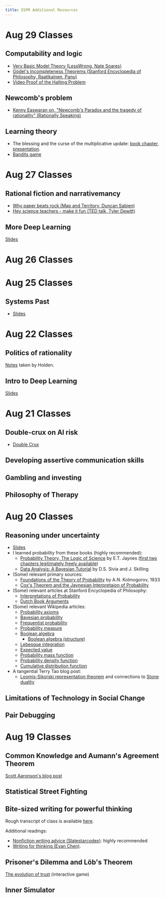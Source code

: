 ```yaml
---
title: ESPR Additional Resources
---
```


# Aug 29 Classes

## Computability and logic

* [Very Basic Model Theory (LessWrong, Nate Soares)](http://lesswrong.com/lw/ixn/very_basic_model_theory/)
* [Gödel's Incompleteness Theorems (Stanford Encyclopedia of Philosophy, Raatikainen, Panu)](https://plato.stanford.edu/entries/goedel-incompleteness/)
* [Video Proof of the Halting Problem](https://www.youtube.com/watch?v=92WHN-pAFCs)

## Newcomb's problem

* [Kenny Easwaran on, "Newcomb's Paradox and the tragedy of rationality" (Rationally Speaking)](http://rationallyspeakingpodcast.org/show/rs140-kenny-easwaran-on-newcombs-paradox-and-the-tragedy-of.html)


## Learning theory

* The blessing and the curse of the multiplicative update: [book chapter](https://users.soe.ucsc.edu/~manfred/pubs/B1.pdf), [presentation](https://users.soe.ucsc.edu/~manfred/pubs/B1talk.pdf).
* [Bandits game](tiny.cc/banditgame)

# Aug 27 Classes

## Rational fiction and narrativemancy

* [Why paper beats rock (Map and Territory, Duncan Sabien)](https://mapandterritory.org/narrativemancy-101-why-paper-beats-rock-bc25bc1147b6?gi=e8613b798a30)
* [Hey science teachers - make it fun (TED talk, Tyler Dewitt)](https://www.ted.com/talks/tyler_dewitt_hey_science_teachers_make_it_fun/transcript)

## More Deep Learning

[Slides](https://docs.google.com/presentation/d/1088U1EGjZml94yWafz5DoEmXNhQqfAdrGIm7tKVJEhk/edit?usp=sharing)

# Aug 26 Classes

# Aug 25 Classes

## Systems Past

* [Slides](https://docs.google.com/presentation/d/1QxLy0IV9EpSJRgiYXkji-vsHrl34wtS1_P-ReYekqbg/edit?usp=sharing)

# Aug 22 Classes

## Politics of rationality

[Notes](https://workflowy.com/s/BeBJ.RQeeAwU3my) taken by Holden.

## Intro to Deep Learning

[Slides](https://docs.google.com/presentation/d/14_SVK5SPKTXp3VhxlR_il_jczhNzsksNA-K7WXRjz1g/edit?usp=sharing)

# Aug 21 Classes

## Double-crux on AI risk
* [Double Crux](http://lesswrong.com/lw/o6p/double_crux_a_strategy_for_resolving_disagreement/)

## Developing assertive communication skills

## Gambling and investing

## Philosophy of Therapy

# Aug 20 Classes 

## Reasoning under uncertainty

* [Slides](/ruu.pdf)
* I learned probability from these books (highly recommended):
    - [Probability Theory, The Logic of Science](https://en.wikipedia.org/wiki/Special:BookSources/0-521-59271-2) by E.T. Jaynes ([first two chapters legitimately freely available](http://bayes.wustl.edu/etj/prob/book.pdf))
    - [Data Analysis: A Bayesian Tutorial](https://en.wikipedia.org/wiki/Special:BookSources?isbn=978-0198568322) by D.S. Sivia and J. Skilling
* (Some) relevant primary sources:
    - [Foundations of the Theory of Probability](https://pdfs.semanticscholar.org/c3e1/51f71168a5f348bdebfde11752ca603fa6d0.pdf) by A.N. Kolmogorov, 1933
    - [Cox's Theorem and the Jaynesian Interpretaion of Probability](https://arxiv.org/pdf/1507.06597.pdf)
* (Some) relevant articles at Stanford Encyclopedia of Philosophy:
    - [Interpretations of Probability](https://plato.stanford.edu/entries/probability-interpret/)
    - [Dutch Book Arguments](https://plato.stanford.edu/entries/dutch-book/)
* (Some) relevant Wikipedia articles:
    - [Probability axioms](https://en.wikipedia.org/wiki/Probability_axioms)
    - [Bayesian probability](https://en.wikipedia.org/wiki/Bayesian_probability)
    - [Frequentist probability](https://en.wikipedia.org/wiki/Frequentist_probability#Definition)
    - [Probability measure](https://en.wikipedia.org/wiki/Probability_measure)
    - [Boolean algebra](https://en.wikipedia.org/wiki/Boolean_algebra)
        - [Boolean algebra (structure)](https://en.wikipedia.org/wiki/Boolean_algebra_(structure))
    - [Lebesgue integration](https://en.wikipedia.org/wiki/Lebesgue_integration#Measure_theory)
    - [Expected value](https://en.wikipedia.org/wiki/Expected_value#General_case)
    - [Probability mass function](https://en.wikipedia.org/wiki/Probability_mass_function)
    - [Probability density function](https://en.wikipedia.org/wiki/Probability_density_function#Formal_definition)
    - [Cumulative distribution function](https://en.wikipedia.org/wiki/Cumulative_distribution_function#Definition)
* A tangential Terry Tao blog post:
    - [Loomis-Sikorski representation theorem](https://terrytao.wordpress.com/2009/01/12/245b-notes-1-the-stone-and-loomis-sikorski-representation-theorems-optional/) and connections to [Stone duality](https://en.wikipedia.org/wiki/Stone_duality)

## Limitations of Technology in Social Change

## Pair Debugging

# Aug 19 Classes

## Common Knowledge and Aumann's Agreement Theorem

[Scott Aaronson's blog post](http://www.scottaaronson.com/blog/?p=2410)

## Statistical Street Fighting

## Bite-sized writing for powerful thinking

Rough transcript of class is available [here](http://holdenlee.github.io/Bite-sized%20writing%20for%20powerful%20thinking.html). 

Additional readings:

* [Nonfiction writing advice (Slatestarcodex)](http://slatestarcodex.com/2016/02/20/writing-advice/): highly recommended
* [Writing for thinking (Evan Chen)](https://usamo.wordpress.com/2015/03/14/writing/).

## Prisoner's Dilemma and Löb's Theorem

[The evolution of trust](http://ncase.me/trust/) (interactive game)

## Inner Simulator
